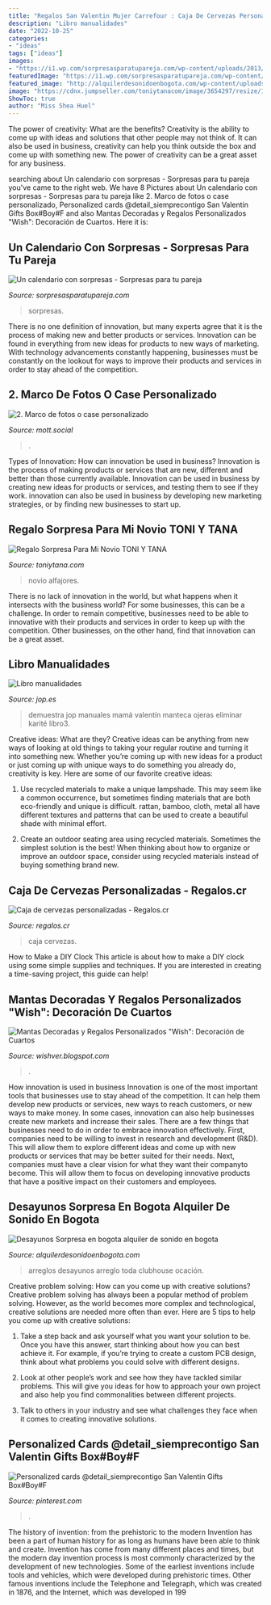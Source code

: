 ```yaml
---
title: "Regalos San Valentin Mujer Carrefour : Caja De Cervezas Personalizadas"
description: "Libro manualidades"
date: "2022-10-25"
categories:
- "ideas"
tags: ["ideas"]
images:
- "https://i1.wp.com/sorpresasparatupareja.com/wp-content/uploads/2013/05/calendarioBueno.jpg?fit=1024%2C653&amp;ssl=1"
featuredImage: "https://i1.wp.com/sorpresasparatupareja.com/wp-content/uploads/2013/05/calendarioBueno.jpg?fit=1024%2C653&amp;ssl=1"
featured_image: "http://alquilerdesonidoenbogota.com/wp-content/uploads/2015/01/arreglo-hello-kitty-con-cel.jpg"
image: "https://cdnx.jumpseller.com/toniytanacom/image/3654297/resize/1200/1200?1556974579"
ShowToc: true
author: "Miss Shea Huel"
---
```



The power of creativity: What are the benefits?
Creativity is the ability to come up with ideas and solutions that other people may not think of. It can also be used in business, creativity can help you think outside the box and come up with something new. The power of creativity can be a great asset for any business.

	

		
searching about Un calendario con sorpresas - Sorpresas para tu pareja you've came to the right web. We have 8 Pictures about Un calendario con sorpresas - Sorpresas para tu pareja like 2. Marco de fotos o case personalizado, Personalized cards @detail_siemprecontigo San Valentin Gifts Box#Boy#F and also Mantas Decoradas y Regalos Personalizados &quot;Wish&quot;: Decoración de Cuartos. Here it is:
		
    
## Un Calendario Con Sorpresas - Sorpresas Para Tu Pareja

<img loading=lazy src="https://i1.wp.com/sorpresasparatupareja.com/wp-content/uploads/2013/05/calendarioBueno.jpg?fit=1024%2C653&amp;ssl=1" onerror="this.onerror=null;this.src='https://tse3.mm.bing.net/th?id=OIP.5p57zK5QBq0zKnAy9t6-tQHaEu&amp;pid=15.1';" alt="Un calendario con sorpresas - Sorpresas para tu pareja">

_Source: sorpresasparatupareja.com_

>sorpresas. 

	

There is no one definition of innovation, but many experts agree that it is the process of making new and better products or services. Innovation can be found in everything from new ideas for products to new ways of marketing. With technology advancements constantly happening, businesses must be constantly on the lookout for ways to improve their products and services in order to stay ahead of the competition.

    
## 2. Marco De Fotos O Case Personalizado

<img loading=lazy src="https://mott.social/wp-content/uploads/2019/12/Foto-Cookie-Tales-3-01.jpg" onerror="this.onerror=null;this.src='https://tse4.mm.bing.net/th?id=OIP.IPgnr8-RAGPBIdhpbt4ynwHaET&amp;pid=15.1';" alt="2. Marco de fotos o case personalizado">

_Source: mott.social_

>. 

	

Types of Innovation: How can innovation be used in business?
Innovation is the process of making products or services that are new, different and better than those currently available. Innovation can be used in business by creating new ideas for products or services, and testing them to see if they work. innovation can also be used in business by developing new marketing strategies, or by finding new businesses to start up.

    
## Regalo Sorpresa Para Mi Novio TONI Y TANA

<img loading=lazy src="https://cdnx.jumpseller.com/toniytanacom/image/3654297/resize/1200/1200?1556974579" onerror="this.onerror=null;this.src='https://tse1.mm.bing.net/th?id=OIP.H85FJglNyQxmrX9PN9X55AHaHa&amp;pid=15.1';" alt="Regalo Sorpresa Para Mi Novio TONI Y TANA">

_Source: toniytana.com_

>novio alfajores. 

	

There is no lack of innovation in the world, but what happens when it intersects with the business world? For some businesses, this can be a challenge. In order to remain competitive, businesses need to be able to innovative with their products and services in order to keep up with the competition. Other businesses, on the other hand, find that innovation can be a great asset.

    
## Libro Manualidades

<img loading=lazy src="http://www.jop.es/decoracion-manualidades/2012/08/libro-manualidades.jpg" onerror="this.onerror=null;this.src='https://tse2.mm.bing.net/th?id=OIP.Z8DAHOJr6FsEcqyNEoM1YgHaHF&amp;pid=15.1';" alt="Libro manualidades">

_Source: jop.es_

>demuestra jop manuales mamá valentín manteca ojeras eliminar karité libro3. 

	

Creative ideas: What are they?
Creative ideas can be anything from new ways of looking at old things to taking your regular routine and turning it into something new. Whether you’re coming up with new ideas for a product or just coming up with unique ways to do something you already do, creativity is key. Here are some of our favorite creative ideas: 
1. Use recycled materials to make a unique lampshade. This may seem like a common occurrence, but sometimes finding materials that are both eco-friendly and unique is difficult. rattan, bamboo, cloth, metal all have different textures and patterns that can be used to create a beautiful shade with minimal effort. 

2. Create an outdoor seating area using recycled materials. Sometimes the simplest solution is the best! When thinking about how to organize or improve an outdoor space, consider using recycled materials instead of buying something brand new.

    
## Caja De Cervezas Personalizadas - Regalos.cr

<img loading=lazy src="https://regalos.cr/wp-content/uploads/2019/10/Caja-cervezas-personalizadas-costa-rica-regalo.jpg" onerror="this.onerror=null;this.src='https://tse1.mm.bing.net/th?id=OIP.49gykdGRIrxeUrbVor-WBQHaGw&amp;pid=15.1';" alt="Caja de cervezas personalizadas - Regalos.cr">

_Source: regalos.cr_

>caja cervezas. 

	

How to Make a DIY Clock
This article is about how to make a DIY clock using some simple supplies and techniques. If you are interested in creating a time-saving project, this guide can help!

    
## Mantas Decoradas Y Regalos Personalizados &quot;Wish&quot;: Decoración De Cuartos

<img loading=lazy src="http://3.bp.blogspot.com/-HDTatQMKfvI/TV6tZBFyp5I/AAAAAAAAAE0/m3O8zDvxIjM/w1200-h630-p-k-no-nu/habitacion-hesperia-finisterre-072008.jpg" onerror="this.onerror=null;this.src='https://tse1.mm.bing.net/th?id=OIP.cRkWqEi46cq0Vc86yoi67wHaFj&amp;pid=15.1';" alt="Mantas Decoradas y Regalos Personalizados &quot;Wish&quot;: Decoración de Cuartos">

_Source: wishver.blogspot.com_

>. 

	

How innovation is used in business
Innovation is one of the most important tools that businesses use to stay ahead of the competition. It can help them develop new products or services, new ways to reach customers, or new ways to make money. In some cases, innovation can also help businesses create new markets and increase their sales.
There are a few things that businesses need to do in order to embrace innovation effectively. First, companies need to be willing to invest in research and development (R&D). This will allow them to explore different ideas and come up with new products or services that may be better suited for their needs. Next, companies must have a clear vision for what they want their companyto become. This will allow them to focus on developing innovative products that have a positive impact on their customers and employees.

    
## Desayunos Sorpresa En Bogota Alquiler De Sonido En Bogota

<img loading=lazy src="http://alquilerdesonidoenbogota.com/wp-content/uploads/2015/01/arreglo-hello-kitty-con-cel.jpg" onerror="this.onerror=null;this.src='https://tse1.mm.bing.net/th?id=OIP.iQ06XDWnj6fscN1Md-lGQwHaJ7&amp;pid=15.1';" alt="Desayunos Sorpresa en bogota alquiler de sonido en bogota">

_Source: alquilerdesonidoenbogota.com_

>arreglos desayunos arreglo toda clubhouse ocación. 

	

Creative problem solving: How can you come up with creative solutions?
Creative problem solving has always been a popular method of problem solving. However, as the world becomes more complex and technological, creative solutions are needed more often than ever. Here are 5 tips to help you come up with creative solutions:
1. Take a step back and ask yourself what you want your solution to be. Once you have this answer, start thinking about how you can best achieve it. For example, if you’re trying to create a custom PCB design, think about what problems you could solve with different designs.

2. Look at other people’s work and see how they have tackled similar problems. This will give you ideas for how to approach your own project and also help you find commonalities between different projects.

3. Talk to others in your industry and see what challenges they face when it comes to creating innovative solutions.

    
## Personalized Cards @detail_siemprecontigo San Valentin Gifts Box#Boy#F

<img loading=lazy src="https://i.pinimg.com/736x/3a/66/48/3a6648761644f7fc2acb5a6a96d6092c.jpg" onerror="this.onerror=null;this.src='https://tse2.mm.bing.net/th?id=OIP.IpOSisUrkbEqx1i1rUuyTAHaJ3&amp;pid=15.1';" alt="Personalized cards @detail_siemprecontigo San Valentin Gifts Box#Boy#F">

_Source: pinterest.com_

>. 

	

The history of invention: from the prehistoric to the modern
Invention has been a part of human history for as long as humans have been able to think and create. Invention has come from many different places and times, but the modern day invention process is most commonly characterized by the development of new technologies. Some of the earliest inventions include tools and vehicles, which were developed during prehistoric times. Other famous inventions include the Telephone and Telegraph, which was created in 1876, and the Internet, which was developed in 199
